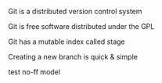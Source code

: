 Git is a distributed version control system

Git is free software distributed under the GPL

Git has a mutable index called stage


Creating a new branch is quick & simple

test no-ff model
